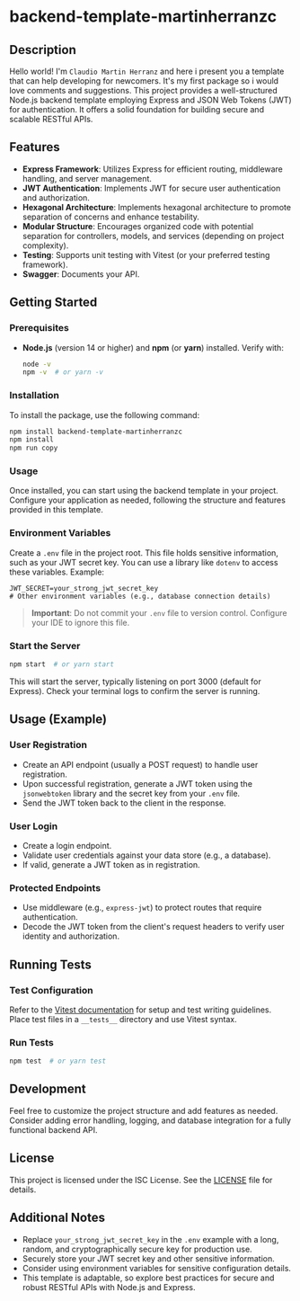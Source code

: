 
# backend-template-martinherranzc

## Description

Hello world! I'm ``Claudio Martin Herranz`` and here i present you a template that can help developing for newcomers. It's my first package so i would love comments and suggestions.
This project provides a well-structured Node.js backend template employing Express and JSON Web Tokens (JWT) for authentication. It offers a solid foundation for building secure and scalable RESTful APIs.

## Features

- **Express Framework**: Utilizes Express for efficient routing, middleware handling, and server management.
- **JWT Authentication**: Implements JWT for secure user authentication and authorization.
- **Hexagonal Architecture**: Implements hexagonal architecture to promote separation of concerns and enhance testability.
- **Modular Structure**: Encourages organized code with potential separation for controllers, models, and services (depending on project complexity).
- **Testing**: Supports unit testing with Vitest (or your preferred testing framework).
- **Swagger**: Documents your API.

## Getting Started

### Prerequisites

- **Node.js** (version 14 or higher) and **npm** (or **yarn**) installed. Verify with:

  ```bash
  node -v
  npm -v  # or yarn -v
  ```

### Installation

To install the package, use the following command:

```bash
npm install backend-template-martinherranzc
npm install
npm run copy
```

### Usage

Once installed, you can start using the backend template in your project. Configure your application as needed, following the structure and features provided in this template.

### Environment Variables

Create a `.env` file in the project root. This file holds sensitive information, such as your JWT secret key. You can use a library like `dotenv` to access these variables. Example:

```plaintext
JWT_SECRET=your_strong_jwt_secret_key
# Other environment variables (e.g., database connection details)
```

> **Important**: Do not commit your `.env` file to version control. Configure your IDE to ignore this file.

### Start the Server

```bash
npm start  # or yarn start
```

This will start the server, typically listening on port 3000 (default for Express). Check your terminal logs to confirm the server is running.

## Usage (Example)

### User Registration

- Create an API endpoint (usually a POST request) to handle user registration.
- Upon successful registration, generate a JWT token using the `jsonwebtoken` library and the secret key from your `.env` file.
- Send the JWT token back to the client in the response.

### User Login

- Create a login endpoint.
- Validate user credentials against your data store (e.g., a database).
- If valid, generate a JWT token as in registration.

### Protected Endpoints

- Use middleware (e.g., `express-jwt`) to protect routes that require authentication.
- Decode the JWT token from the client's request headers to verify user identity and authorization.

## Running Tests

### Test Configuration

Refer to the [Vitest documentation](https://vitest.dev/) for setup and test writing guidelines. Place test files in a `__tests__` directory and use Vitest syntax.

### Run Tests

```bash
npm test  # or yarn test
```

## Development

Feel free to customize the project structure and add features as needed. Consider adding error handling, logging, and database integration for a fully functional backend API.

## License

This project is licensed under the ISC License. See the [LICENSE](LICENSE) file for details.

## Additional Notes

- Replace `your_strong_jwt_secret_key` in the `.env` example with a long, random, and cryptographically secure key for production use.
- Securely store your JWT secret key and other sensitive information.
- Consider using environment variables for sensitive configuration details.
- This template is adaptable, so explore best practices for secure and robust RESTful APIs with Node.js and Express.

